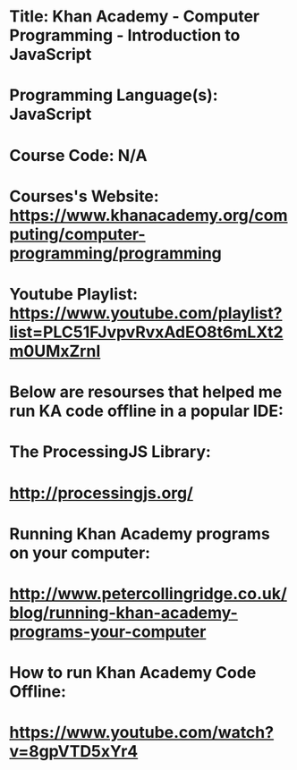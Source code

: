 # Title: Khan Academy - Computer Programming - Introduction to JavaScript
# Programming Language(s): JavaScript

# Course Code: N/A
# Courses's Website: https://www.khanacademy.org/computing/computer-programming/programming
# Youtube Playlist: https://www.youtube.com/playlist?list=PLC51FJvpvRvxAdEO8t6mLXt2m0UMxZrnI

# Below are resourses that helped me run KA code offline in a popular IDE:

# The ProcessingJS Library:
# http://processingjs.org/

# Running Khan Academy programs on your computer:
# http://www.petercollingridge.co.uk/blog/running-khan-academy-programs-your-computer

# How to run Khan Academy Code Offline:
# https://www.youtube.com/watch?v=8gpVTD5xYr4

